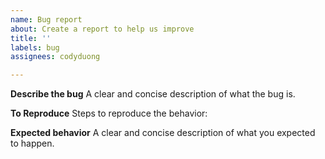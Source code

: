```yaml
---
name: Bug report
about: Create a report to help us improve
title: ''
labels: bug
assignees: codyduong

---
```


**Describe the bug**
A clear and concise description of what the bug is.

**To Reproduce**
Steps to reproduce the behavior:

**Expected behavior**
A clear and concise description of what you expected to happen.

